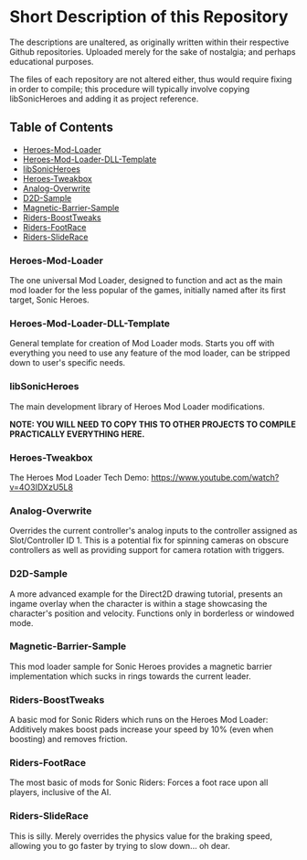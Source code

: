 # Short Description of this Repository

The descriptions are unaltered, as originally written within their respective Github repositories.
Uploaded merely for the sake of nostalgia; and perhaps educational purposes.

The files of each repository are not altered either, thus would require fixing in order to compile; this procedure will typically involve copying libSonicHeroes and adding it as project reference.

## Table of Contents
- [Heroes-Mod-Loader](#heroes-mod-loader)
- [Heroes-Mod-Loader-DLL-Template](#heroes-mod-loader-dll-template)
- [libSonicHeroes](#libsonicheroes)
- [Heroes-Tweakbox](#heroes-tweakbox)
- [Analog-Overwrite](#analog-overwrite)
- [D2D-Sample](#d2d-sample)
- [Magnetic-Barrier-Sample](#magnetic-barrier-sample)
- [Riders-BoostTweaks](#riders-boosttweaks)
- [Riders-FootRace](#riders-footrace)
- [Riders-SlideRace](#riders-sliderace)

### Heroes-Mod-Loader

The one universal Mod Loader, designed to function and act as the main mod loader for the less popular of the games, initially named after its first target, Sonic Heroes.

### Heroes-Mod-Loader-DLL-Template

General template for creation of Mod Loader mods. Starts you off with everything you need to use any feature of the mod loader, can be stripped down to user's specific needs.

### libSonicHeroes

The main development library of Heroes Mod Loader modifications.

**NOTE: YOU WILL NEED TO COPY THIS TO OTHER PROJECTS TO COMPILE PRACTICALLY EVERYTHING HERE.**

### Heroes-Tweakbox

The Heroes Mod Loader Tech Demo: https://www.youtube.com/watch?v=4O3IDXzU5L8

### Analog-Overwrite

Overrides the current controller's analog inputs to the controller assigned as Slot/Controller ID 1. This is a potential fix for spinning cameras on obscure controllers as well as providing support for camera rotation with triggers.

### D2D-Sample

A more advanced example for the Direct2D drawing tutorial, presents an ingame overlay when the character is within a stage showcasing the character's position and velocity. Functions only in borderless or windowed mode.

### Magnetic-Barrier-Sample

This mod loader sample for Sonic Heroes provides a magnetic barrier implementation which sucks in rings towards the current leader.

### Riders-BoostTweaks

A basic mod for Sonic Riders which runs on the Heroes Mod Loader: Additively makes boost pads increase your speed by 10% (even when boosting) and removes friction.

### Riders-FootRace

The most basic of mods for Sonic Riders: Forces a foot race upon all players, inclusive of the AI.

### Riders-SlideRace

This is silly. Merely overrides the physics value for the braking speed, allowing you to go faster by trying to slow down... oh dear.